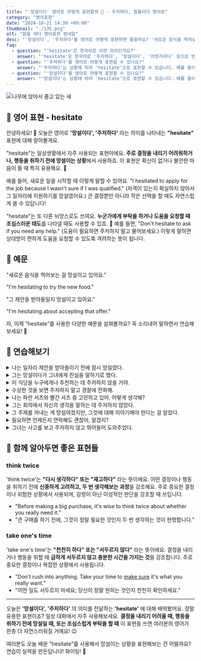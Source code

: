 ```yaml
---
title: "'망설이다' 영어로 어떻게 표현할까 🤔 - 주저하다, 뜸들이다 영어로"
category: "영어표현"
date: "2024-10-21 14:30 +09:00"
thumbnail: "./135.png"
alt: "밤을 새다 영어표현 썸네일"
desc: "'망설이다', '주저하다'를 영어로 어떻게 표현하면 좋을까요? '새로운 음식을 먹어보는 걸 망설이고 있어요.', '그 제안을 받아들일지 망설이고 있어요.' 등을 영어로 표현하는 법을 배워봅시다. 다양한 예문을 통해서 연습하고 본인의 표현으로 만들어 보세요."
faq:
  - question: "'hesitate'은 한국어로 어떤 의미인가요?"
    answer: "'hesitate'은 한국어로 '주저하다', '망설이다', '어정거리다' 등으로 번역될 수 있습니다. 어떤 결정을 내리기 전에 잠시 멈추거나 고민하는 상황에서 사용됩니다."
  - question: "'주저하다'를 영어로 어떻게 표현할 수 있나요?"
    answer: "'주저하다'는 상황에 따라 'hesitate'으로 표현할 수 있습니다. 예를 들어, '그는 결정을 내리기 전에 주저했다'는 'He hesitated before making the decision'로 말할 수 있습니다."
  - question: "'망설이다'를 영어로 어떻게 표현할 수 있나요?"
    answer: "'망설이다'는 상황에 따라 'hesitate'으로 표현할 수 있습니다. 예를 들어, '그녀는 질문을 할지 망설였다'는 'She hesitated to ask the question'으로 말할 수 있습니다."
---
```


![나무에 앉아서 졸고 있는 새](./135-1.jpg)

## 🌟 영어 표현 - hesitate

안녕하세요! 👋 오늘은 영어로 **'망설이다', '주저하다'** 라는 의미를 나타내는 **"hesitate"** 표현에 대해 알아볼게요.

"hesitate"는 일상생활에서 자주 사용되는 표현이에요. **주로 결정을 내리기 어려워하거나, 행동을 취하기 전에 망설이는 상황**에서 사용하죠. 이 표현은 확신이 없거나 불안한 마음이 들 때 특히 유용해요. 🤔

예를 들어, 새로운 일을 시작할 때 이렇게 말할 수 있어요. "I hesitated to apply for the job because I wasn't sure if I was qualified." (자격이 있는지 확실하지 않아서 그 일자리에 지원하기를 망설였어요.) 큰 결정뿐만 아니라 작은 선택을 할 때도 자연스럽게 쓸 수 있답니다!

"hesitate"는 또 다른 뉘앙스로도 쓰여요. **누군가에게 부탁을 하거나 도움을 요청할 때 조심스러운 태도**를 나타낼 때도 사용할 수 있죠. 🙏 예를 들면, "Don't hesitate to ask if you need any help." (도움이 필요하면 주저하지 말고 물어보세요.) 이렇게 말하면 상대방이 편하게 도움을 요청할 수 있도록 격려하는 뜻이 됩니다.

<script async src="https://pagead2.googlesyndication.com/pagead/js/adsbygoogle.js?client=ca-pub-1465612013356152"
     crossorigin="anonymous"></script>
<!-- engple-horizontal-ad -->

<ins class="adsbygoogle"
     style="display:block"
     data-ad-client="ca-pub-1465612013356152"
     data-ad-slot="2106896038"
     data-ad-format="auto"
     data-full-width-responsive="true"></ins>

<script>
     (adsbygoogle = window.adsbygoogle || []).push({});
</script>

## 📖 예문

"새로운 음식을 먹어보는 걸 망설이고 있어요."

"I'm hesitating to try the new food."

"그 제안을 받아들일지 망설이고 있어요."

"I'm hesitating about accepting that offer."

자, 이제 "hesitate"를 사용한 다양한 예문을 살펴볼까요? 꼭 소리내어 말하면서 연습해보세요! 🚀

## 💬 연습해보기

<details>
<summary>나는 일자리 제안을 받아들이기 전에 잠시 망설였다.</summary>
<span>I hesitated for a moment before accepting the job offer.</span>
</details>

<details>
<summary>그는 망설이다가 그녀에게 진실을 말하기로 했다.</summary>
<span>He hesitated, then <a href="/blog/in-english/062.decide-to/">decided to</a> tell her the truth.</span>
</details>

<details>
<summary>이 식당을 누구에게나 추천하는 데 주저하지 않을 거야.</summary>
<span>I wouldn't hesitate to <a href="/blog/in-english/308.recommend/">recommend</a> this restaurant to anyone.</span>
</details>

<details>
<summary>수상한 것을 보면 주저하지 말고 경찰에 전화해.</summary>
<span>If you see something suspicious, don't hesitate to call the police.</span>
</details>

<details>
<summary>나는 파란 셔츠와 빨간 셔츠 중 고민하고 있어. 어떻게 생각해?</summary>
<span>I'm hesitating between the blue shirt and the red one. What do you think?</span>
</details>

<details>
<summary>그는 회의에서 자신의 생각을 말하는 데 주저하지 않았다.</summary>
<span>He didn't hesitate to speak his mind at the meeting.</span>
</details>

<details>
<summary>그 주제를 꺼내는 게 망설여졌지만, 그것에 대해 이야기해야 한다는 걸 알았다.</summary>
<span>I hesitated to <a href="/blog/in-english/122.bring-up/">bring up</a> the subject, but I knew we had to talk about it.</span>
</details>

<details>
<summary>필요하면 언제든지 연락해도 괜찮아, 알겠지?</summary>
<span>Don't hesitate to <a href="/blog/in-english/231.reach-out/">reach out</a> if you need anything, okay?</span>
</details>

<details>
<summary>그녀는 사고를 보고 주저하지 않고 뛰어들어 도와주었다.</summary>
<span>She didn't hesitate to <a href="/blog/in-english/149.jump-in/">jump in</a> and help when she saw the accident.</span>
</details>

## 🤝 함께 알아두면 좋은 표현들

### think twice

'think twice'는 **"다시 생각하다" 또는 "재고하다"** 라는 뜻이에요. 어떤 결정이나 행동을 취하기 전에 **신중하게 고려하고, 두 번 생각해보는 과정**을 강조해요. 주로 중요한 결정이나 위험한 상황에서 사용되며, 감정이 아닌 이성적인 판단을 강조할 때 쓰입니다.

- "Before making a big purchase, it's wise to think twice about whether you really need it."
- "큰 구매를 하기 전에, 그것이 정말 필요한 것인지 두 번 생각하는 것이 현명합니다."

### take one's time

'take one's time'는 **"천천히 하다" 또는 "서두르지 않다"** 라는 뜻이에요. 결정을 내리거나 행동을 취할 때 **급하게 서두르지 않고 충분한 시간을 가지는 것**을 강조합니다. 주로 중요한 결정이나 복잡한 상황에서 사용됩니다.

- "Don't rush into anything. Take your time to [make sure](/blog/in-english/232.make-sure/) it's what you really want."
- "어떤 일도 서두르지 마세요; 당신이 정말 원하는 것인지 천천히 확인하세요."

---

오늘은 **'망설이다', '주저하다'** 의 의미를 전달하는 **'hesitate'** 에 대해 배워봤어요. 정말 유용한 표현이죠? 일상 대화에서 자주 사용해보세요. **결정을 내리기 어려울 때, 행동을 취하기 전에 망설일 때, 또는 조심스럽게 부탁을 할 때** 이 표현을 쓰면 여러분의 영어가 한층 더 자연스러워질 거예요! 😉

여러분도 오늘 배운 "hesitate"를 사용해서 망설이는 상황을 표현해보는 건 어떨까요? 연습이 실력을 만든답니다! 화이팅! 💪
